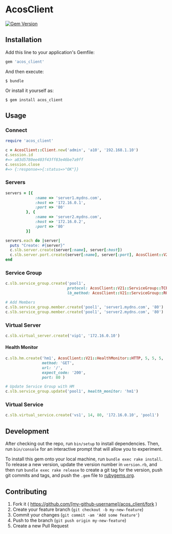 # AcosClient
[![Gem Version](https://badge.fury.io/rb/acos_client.svg)](http://badge.fury.io/rb/acos_client)


## Installation

Add this line to your application's Gemfile:

```ruby
gem 'acos_client'
```

And then execute:

    $ bundle

Or install it yourself as:

    $ gem install acos_client

## Usage

### Connect

```ruby
require 'acos_client'

c = AcosClient::Client.new('admin', 'a10', '192.168.1.10')
c.session.id
#=> a83d5780ee403f43ff83e46be7a9ff
c.session.close
#=> {:response=>{:status=>"OK"}}
```

### Servers

```ruby
servers = [{
             :name => 'server1.mydns.com',
             :host => '172.16.0.1',
             :port => '80'
         }, {
             :name => 'server2.mydns.com',
             :host => '172.16.0.2',
             :port => '80'
         }]

servers.each do |server|
  puts "Create: #{server}"
  c.slb.server.create(server[:name], server[:host])
  c.slb.server.port.create(server[:name], server[:port], AcosClient::V21::Port::TCP)
end
```

### Service Group

```ruby
c.slb.service_group.create('pool1', 
						   protocol: AcosClient::V21::ServiceGroup::TCP, 
						   lb_method: AcosClient::V21::ServiceGroup::ROUND_ROBIN)

# Add Members 
c.slb.service_group.member.create('pool1', 'server1.mydns.com', '80')
c.slb.service_group.member.create('pool1', 'server2.mydns.com', '80')
```

### Virtual Server
```ruby
c.slb.virtual_server.create('vip1', '172.16.0.10')
```

#### Health Monitor

```ruby
c.slb.hm.create('hm1', AcosClient::V21::HealthMonitor::HTTP, 5, 5, 5, 
				method: 'GET', 
				url: '/', 
				expect_code: '200', 
				port: 80 )

# Update Service Group with HM
c.slb.service_group.update('pool1', health_monitor: 'hm1')
```

### Virtual Service
```ruby
c.slb.virtual_service.create('vs1', 14, 80, '172.16.0.10', 'pool1')

```

## Development

After checking out the repo, run `bin/setup` to install dependencies. Then, run `bin/console` for an interactive prompt that will allow you to experiment.

To install this gem onto your local machine, run `bundle exec rake install`. To release a new version, update the version number in `version.rb`, and then run `bundle exec rake release` to create a git tag for the version, push git commits and tags, and push the `.gem` file to [rubygems.org](https://rubygems.org).

## Contributing

1. Fork it ( https://github.com/[my-github-username]/acos_client/fork )
2. Create your feature branch (`git checkout -b my-new-feature`)
3. Commit your changes (`git commit -am 'Add some feature'`)
4. Push to the branch (`git push origin my-new-feature`)
5. Create a new Pull Request
